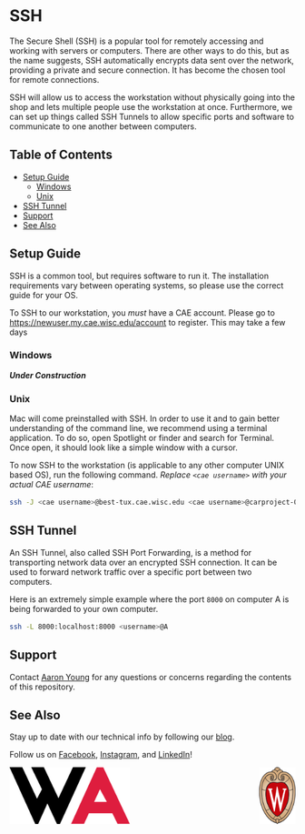 # SSH

The Secure Shell (SSH) is a popular tool for remotely accessing and working with servers or computers. There are other ways to do this, but as the name suggests, SSH automatically encrypts data sent over the network, providing a private and secure connection. It has become the chosen tool for remote connections. 

SSH will allow us to access the workstation without physically going into the shop and lets multiple people use the workstation at once. Furthermore, we can set up things called SSH Tunnels to allow specific ports and software to communicate to one another between computers.

## Table of Contents
- [Setup Guide](#setup-guide)
  - [Windows](#windows)
  - [Unix](#unix)
- [SSH Tunnel](#ssh-tunnel)
- [Support](#support)
- [See Also](#see-also)

## Setup Guide

SSH is a common tool, but requires software to run it. The installation requirements vary between operating systems, so please use the correct guide for your OS.

To SSH to our workstation, you _must_ have a CAE account. Please go to https://newuser.my.cae.wisc.edu/account to register. This may take a few days

### Windows

***Under Construction***

### Unix

Mac will come preinstalled with SSH. In order to use it and to gain better understanding of the command line, we recommend using a terminal application. To do so, open Spotlight or finder and search for Terminal. Once open, it should look like a simple window with a cursor.

To now SSH to the workstation (is applicable to any other computer UNIX based OS), run the following command. _Replace `<cae username>` with your actual CAE username_:

```bash
ssh -J <cae username>@best-tux.cae.wisc.edu <cae username>@carproject-06.engr.wisc.edu
```

## SSH Tunnel

An SSH Tunnel, also called SSH Port Forwarding, is a method for transporting network data over an encrypted SSH connection. It can be used to forward network traffic over a specific port between two computers. 

Here is an extremely simple example where the port `8000` on computer A is being forwarded to your own computer.

```bash
ssh -L 8000:localhost:8000 <username>@A
```

## Support

Contact [Aaron Young](aryoung5@wisc.edu) for any questions or concerns regarding the contents of this repository.

## See Also

Stay up to date with our technical info by following our [blog](https://www.wisconsinautonomous.org/blog).

Follow us on [Facebook](https://www.facebook.com/wisconsinautonomous/), [Instagram](https://www.instagram.com/wisconsinautonomous/), and [LinkedIn](https://www.linkedin.com/company/wisconsin-autonomous/about/)!

<img src="https://github.com/WisconsinAutonomous/wa-resources/blob/master/Images/WA.png?raw=true" alt="Wisconsin Autonomous Logo" height="100px">  <img src="https://github.com/WisconsinAutonomous/wa-resources/blob/master/Images/UWCrest.png?raw=true" alt="University of Wisconsin - Madison Crest" height="100px" align="right">